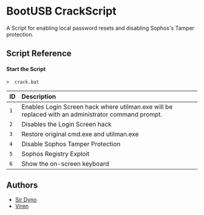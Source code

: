 
# BootUSB CrackScript

A Script for enabling local password resets and disabling Sophos's Tamper protection.



## Script Reference

#### Start the Script

```http
>  crack.bat
```

| ID |Description|
|:-- | :---------|
| `1` | Enables Login Screen hack where utilman.exe will be replaced with an administrator command prompt. |
| `2` | Disables the Login Screen hack |
| `3` | Restore original cmd.exe and utilman.exe |
| `4` | Disable Sophos Tamper Protection |
| `5` | Sophos Registry Exploit |
| `6` | Show the on-screen keyboard |



## Authors

- [Sir Dyno](https://www.github.com/s1rdyn0)
- [Viren](https://www.github.com/viren070)

